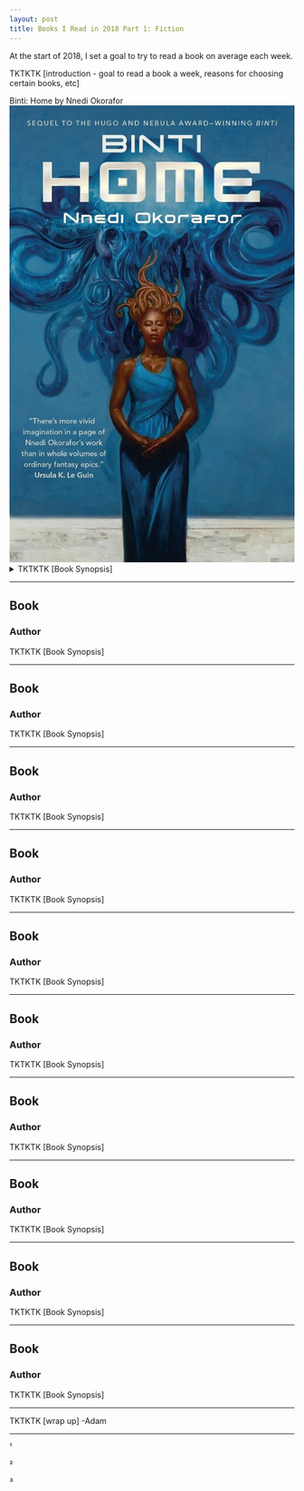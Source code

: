 ```yaml
---
layout: post
title: Books I Read in 2018 Part 1: Fiction
---
```


At the start of 2018, I set a goal to try to read a book on average each week. 

TKTKTK [introduction - goal to read a book a week, reasons for choosing certain books, etc]

<div class="mediatitle">Binti: Home by Nnedi Okorafor<div>
<div class="mediaoverview row">
	<img class="mediaimg column" src="/../images/bintihome.jpg">
	<div class="mediatext row">
		<details>
			<summary>TKTKTK [Book Synopsis]</summary>
			<p>TKTKTK spoilers and thoughts?</p>
		</details>
	</div>
</div>

***

## Book
### Author
TKTKTK [Book Synopsis]

***

## Book
### Author
TKTKTK [Book Synopsis]

***

## Book
### Author
TKTKTK [Book Synopsis]

***

## Book
### Author
TKTKTK [Book Synopsis]

***

## Book
### Author
TKTKTK [Book Synopsis]

***

## Book
### Author
TKTKTK [Book Synopsis]

***

## Book
### Author
TKTKTK [Book Synopsis]

***

## Book
### Author
TKTKTK [Book Synopsis]

***

## Book
### Author
TKTKTK [Book Synopsis]

***

## Book
### Author
TKTKTK [Book Synopsis]

***


TKTKTK [wrap up]
-Adam


***
¹

²

³

